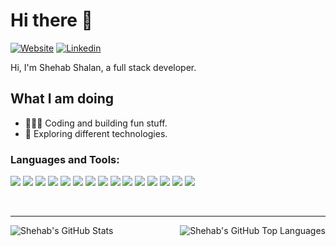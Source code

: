# Hi there 👋
[![Website](https://img.shields.io/badge/website-000000?style=for-the-badge&logo=About.me&logoColor=white)](https://www.shehabshalan.com/)
[![Linkedin](https://img.shields.io/badge/linkedin-%230077B5.svg?&style=for-the-badge&logo=linkedin&logoColor=white)](https://www.linkedin.com/in/shehabshalan/)
<!-- [![Instagram](https://img.shields.io/badge/instagram-%23E4405F.svg?&style=for-the-badge&logo=instagram&logoColor=white)](https://instagram.com/shehab.shalan) -->
<!-- [![Twitter](https://img.shields.io/badge/twitter-%231DA1F2.svg?&style=for-the-badge&logo=twitter&logoColor=white)](https://twitter.com/shehab_shalan) -->

Hi, I'm Shehab Shalan, a full stack developer.

## What I am doing

- 👨🏻‍💻 Coding and building fun stuff.
- 🌱 Exploring different technologies.


### Languages and Tools:

![](https://img.shields.io/badge/javascript%20-%23323330.svg?&style=for-the-badge&logo=javascript&logoColor=%23F7DF1E) ![](https://img.shields.io/badge/typescript%20-%23007ACC.svg?&style=for-the-badge&logo=typescript&logoColor=white) ![](https://img.shields.io/badge/node.js%20-%2343853D.svg?&style=for-the-badge&logo=node.js&logoColor=white) ![](https://img.shields.io/badge/python%20-%2314354C.svg?&style=for-the-badge&logo=python&logoColor=white) ![](https://img.shields.io/badge/express.js%20-%23404d59.svg?&style=for-the-badge&logo=express.js) ![](https://img.shields.io/badge/react%20-%2320232a.svg?&style=for-the-badge&logo=react&logoColor=%2361DAFB) ![](https://img.shields.io/badge/NextJS%20-black.svg?&style=for-the-badge&logo=NextJS&logoColor=white) ![](https://img.shields.io/badge/material%20ui%20-%230081CB.svg?&style=for-the-badge&logo=material-ui&logoColor=white")  ![](https://img.shields.io/badge/docker%20-%230db7ed.svg?&style=for-the-badge&logo=docker&logoColor=white) ![](https://img.shields.io/badge/AWS%20-%23FF9900.svg?&style=for-the-badge&logo=amazon-aws&logoColor=white) ![](https://img.shields.io/badge/git%20-%23F05033.svg?&style=for-the-badge&logo=git&logoColor=white)  ![](https://img.shields.io/badge/MongoDB-%234ea94b.svg?&style=for-the-badge&logo=mongodb&logoColor=white) ![](https://img.shields.io/badge/github%20actions%20-%232671E5.svg?&style=for-the-badge&logo=github%20actions&logoColor=white) ![](https://img.shields.io/badge/jest%20-%23FF2D20.svg?&style=for-the-badge&logo=jest&logoColor=white)  ![](https://img.shields.io/badge/figma%20-%23F24E1E.svg?&style=for-the-badge&logo=figma&logoColor=white)  

<br />

---
<a href="https://github.com/shehabshalan">
<img align="left" alt="Shehab's GitHub Stats" src="https://github-readme-stats.vercel.app/api?username=shehabshalan&show_icons=true&&count_private=true&hide_border=false&title_color=ff652f&icon_color=FFE400&bg_color=09131B&text_color=ffffff&border_color=0c1a25" />
</a>


<a href="https://github.com/shehabshalan">
  <img align="right" alt="Shehab's GitHub Top Languages" src="https://github-readme-stats.vercel.app/api/top-langs/?username=shehabshalan&hide_border=false&title_color=ff652f&icon_color=FFE400&bg_color=09131B&text_color=ffffff&border_color=0c1a25"" />
</a>

[website]: https://shehabshalan.com
[instagram]: https://www.instagram.com/shehab.shalan
[linkedin]: https://www.linkedin.com/in/shehab-sha-lan-a66b95125/
